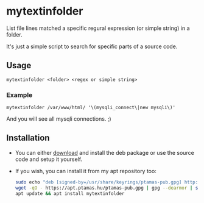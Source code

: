 # mytextinfolder
List file lines matched a specific regural expression (or simple string) in a folder.

It's just a simple script to search for specific parts of a source code.

## Usage
`mytextinfolder <folder> <regex or simple string>`

### Example
`mytextinfolder /var/www/html/ '\(mysqli_connect\|new mysqli\)'`

And you will see all mysqli connections. ;)

## Installation
- You can either [download](https://github.com/tamas646/mytextinfolder/raw/main/mytextinfolder_1.1.0_all.deb) and install the deb package or use the source code and setup it yourself.

- If you wish, you can install it from my apt repository too:

  ```sh
  sudo echo "deb [signed-by=/usr/share/keyrings/ptamas-pub.gpg] http://apt.ptamas.hu/main/ ./" > /etc/apt/sources.list.d/apt.ptamas.list
  wget -qO - https://apt.ptamas.hu/ptamas-pub.gpg | gpg --dearmor | sudo tee /usr/share/keyrings/ptamas-pub.gpg > /dev/null
  apt update && apt install mytextinfolder
  ```
